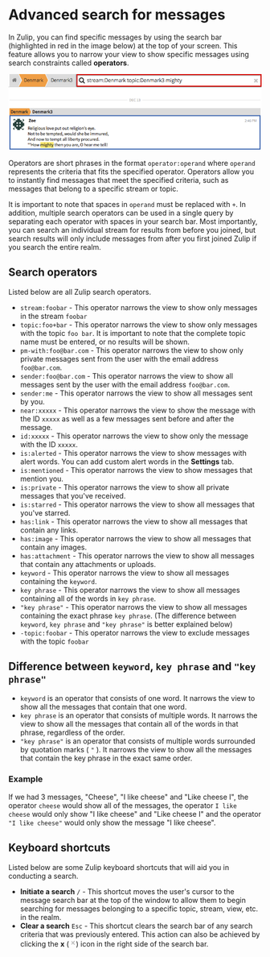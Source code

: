 # Advanced search for messages

In Zulip, you can find specific messages by using the search bar
(highlighted in red in the image below) at the top of your
screen. This feature allows you to narrow your view to show specific
messages using search constraints called **operators**.

![Search bar](/static/images/help/search-bar.png)

Operators are short phrases in the format `operator:operand` where
`operand` represents the criteria that fits the specified
operator. Operators allow you to instantly find messages that meet the
specified criteria, such as messages that belong to a specific stream
or topic.

It is important to note that spaces in `operand` must be replaced with
`+`. In addition, multiple search operators can be used in a single
query by separating each operator with spaces in your search bar. Most
importantly, you can search an individual stream for results from
before you joined, but search results will only include messages from
after you first joined Zulip if you search the entire realm.

## Search operators

Listed below are all Zulip search operators.

* `stream:foobar` - This operator narrows the view to show only
  messages in the stream `foobar`
* `topic:foo+bar` - This operator narrows the view to show only
  messages with the topic `foo bar`. It is important to note that the
  complete topic name must be entered, or no results will be shown.
* `pm-with:foo@bar.com` - This operator narrows the view to show only
  private messages sent from the user with the email address
  `foo@bar.com`.
* `sender:foo@bar.com` - This operator narrows the view to show all
  messages sent by the user with the email address `foo@bar.com`.
* `sender:me` - This operator narrows the view to show all messages sent by you.
* `near:xxxxx` - This operator narrows the view to show the message
  with the ID `xxxxx` as well as a few messages sent before and after
  the message.
* `id:xxxxx` - This operator narrows the view to show only the message with the ID `xxxxx`.
* `is:alerted` - This operator narrows the view to show messages with
  alert words. You can add custom alert words in the **Settings** tab.
* `is:mentioned` - This operator narrows the view to show messages that mention you.
* `is:private` - This operator narrows the view to show all private messages that you've received.
* `is:starred` - This operator narrows the view to show all messages that you've starred.
* `has:link` - This operator narrows the view to show all messages that contain any links.
* `has:image` - This operator narrows the view to show all messages that contain any images.
* `has:attachment` - This operator narrows the view to show all messages that contain any attachments or uploads.
* `keyword` - This operator narrows the view to show all messages containing the `keyword`.
* `key phrase` - This operator narrows the view to show all messages containing all of the words in `key phrase`.
* `"key phrase"` - This operator narrows the view to show all messages containing the exact phrase `key phrase`.
(The difference between `keyword`, `key phrase` and `"key phrase"` is better explained below)
* `-topic:foobar` - This operator narrows the view to exclude messages with the topic `foobar`

## Difference between `keyword`, `key phrase` and `"key phrase"`

* `keyword` is an operator that consists of one word. It narrows the view to show all the messages that contain
that one word.
* `key phrase` is an operator that consists of multiple words. It narrows the view to show all the messages that
contain all of the words in that phrase, regardless of the order.
* `"key phrase"` is an operator that consists of multiple words surrounded by quotation marks ( `"` ). It narrows
the view to show all the messages that contain the key phrase in the exact same order.

### Example

If we had 3 messages, "Cheese", "I like cheese" and "Like cheese I", the operator `cheese` would show all of the
messages, the operator `I like cheese` would only show "I like cheese" and "Like cheese I" and the operator
`"I like cheese"` would only show the message "I like cheese".


## Keyboard shortcuts

Listed below are some Zulip keyboard shortcuts that will aid you in conducting a search.

* **Initiate a search** `/` - This shortcut moves the user's cursor to
  the message search bar at the top of the window to allow them to
  begin searching for messages belonging to a specific topic, stream,
  view, etc. in the realm.
* **Clear a search** `Esc` - This shortcut clears the search bar of
  any search criteria that was previously entered. This action can
  also be achieved by clicking the **x**
  (![x](/static/images/help/x.png)) icon in the right side of the
  search bar.
